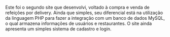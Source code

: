 Este foi o segundo site que desenvolvi, voltado à compra e venda de refeições por delivery. Ainda que simples, seu diferencial está na utilização da linguagem PHP para fazer a integração com um banco de dados MySQL, o qual armazena informações de usuários e restaurantes. O site ainda apresenta um simples sistema de cadastro e login.
